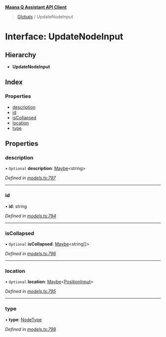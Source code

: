 **[Maana Q Assistant API Client](../README.md)**

> [Globals](../README.md) / UpdateNodeInput

# Interface: UpdateNodeInput

## Hierarchy

* **UpdateNodeInput**

## Index

### Properties

* [description](updatenodeinput.md#description)
* [id](updatenodeinput.md#id)
* [isCollapsed](updatenodeinput.md#iscollapsed)
* [location](updatenodeinput.md#location)
* [type](updatenodeinput.md#type)

## Properties

### description

• `Optional` **description**: [Maybe](../README.md#maybe)\<string>

*Defined in [models.ts:797](https://github.com/maana-io/q-assistant-client/blob/develop/src/models.ts#L797)*

___

### id

•  **id**: string

*Defined in [models.ts:794](https://github.com/maana-io/q-assistant-client/blob/develop/src/models.ts#L794)*

___

### isCollapsed

• `Optional` **isCollapsed**: [Maybe](../README.md#maybe)\<string[]>

*Defined in [models.ts:796](https://github.com/maana-io/q-assistant-client/blob/develop/src/models.ts#L796)*

___

### location

• `Optional` **location**: [Maybe](../README.md#maybe)\<[PositionInput](positioninput.md)>

*Defined in [models.ts:795](https://github.com/maana-io/q-assistant-client/blob/develop/src/models.ts#L795)*

___

### type

•  **type**: [NodeType](../enums/nodetype.md)

*Defined in [models.ts:798](https://github.com/maana-io/q-assistant-client/blob/develop/src/models.ts#L798)*
